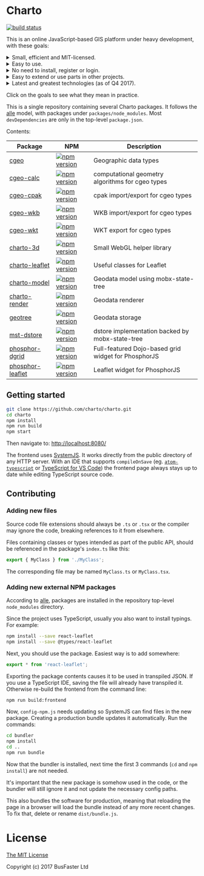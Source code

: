 Charto
======

[![build status](https://travis-ci.org/charto/charto.svg?branch=master)](http://travis-ci.org/charto/charto)

This is an online JavaScript-based GIS platform under heavy development, with these goals:

<details><summary>Small, efficient and MIT-licensed.</summary>

  - No bloat. Keep entire `dependencies` hierarchy minimal.
  - Same applies to `devDependencies`.
  - Use suitable caching, compression, data structures and algorithms.</details>
<details><summary>Easy to use.</summary>

  - Targeting users who could handle desktop GIS software.
  - Convention over configuration. Allow, but don't require changing settings.</details>
<details><summary>No need to install, register or login.</summary>

  - Back-end is optional, anything serving static files over HTTP is enough.
  - Compute everything client-side when possible.
  - Support local file import and export.</details>
<details><summary>Easy to extend or use parts in other projects.</summary>

  - Aggressively split everything into general-purpose NPM packages.
  - Simplest possible monorepo structure allows heavy overall customization for specific projects.
  - Keep all parts small and documented.
  - Tooling choice criteria:
    1. Compatibility with other goals and tooling.
    2. Size and efficiency. Is the tool actually needed?
    3. Developer ease of use.
    4. Popularity.</details>

<details><summary>Latest and greatest technologies (as of Q4 2017).</summary>

  - ES6 syntax, statically typed using TypeScript.
  - [mobx-state-tree](https://github.com/mobxjs/mobx-state-tree) and [classy-mst](https://github.com/charto/classy-mst) for easy state management without boilerplate.
  - Leaflet maps with vector tiles and WebGL rendering.
  - [PhosphorJS](https://github.com/phosphorjs/phosphor) and [phosphor-float-area](https://github.com/charto/phosphor-float-area) for easy UI customization by end users.
  - [SystemJS](https://github.com/systemjs/systemjs) and [cbuild](https://github.com/charto/cbuild) for ES6 imports and bundling without backend requirements.
  - [dgrid](http://dgrid.io/) for one tree grid widget with all the bells and whistles, because there's still no suitably licensed alternative.
  - React for easy custom UI components.</details>

Click on the goals to see what they mean in practice.

This is a single repository containing several Charto packages. It follows the [alle](https://github.com/boennemann/alle)
model, with packages under `packages/node_modules`.
Most `devDependencies` are only in the top-level `package.json`.

Contents:

| Package | NPM | Description |
----------|-----|--------------
[cgeo](packages/node_modules/cgeo) | [![npm version](https://img.shields.io/npm/v/cgeo.svg)](https://www.npmjs.com/package/cgeo) | Geographic data types
[cgeo-calc](packages/node_modules/cgeo-calc) | [![npm version](https://img.shields.io/npm/v/cgeo-calc.svg)](https://www.npmjs.com/package/cgeo-calc) | computational geometry algorithms for cgeo types
[cgeo-cpak](packages/node_modules/cgeo-cpak) | [![npm version](https://img.shields.io/npm/v/cgeo-cpak.svg)](https://www.npmjs.com/package/cgeo-cpak) | cpak import/export for cgeo types
[cgeo-wkb](packages/node_modules/cgeo-wkb) | [![npm version](https://img.shields.io/npm/v/cgeo-wkb.svg)](https://www.npmjs.com/package/cgeo-wkb) | WKB import/export for cgeo types
[cgeo-wkt](packages/node_modules/cgeo-wkt) | [![npm version](https://img.shields.io/npm/v/cgeo-wkt.svg)](https://www.npmjs.com/package/cgeo-wkt) | WKT export for cgeo types
[charto-3d](packages/node_modules/charto-3d) | [![npm version](https://img.shields.io/npm/v/charto-3d.svg)](https://www.npmjs.com/package/charto-3d) | Small WebGL helper library
[charto-leaflet](packages/node_modules/charto-leaflet) | [![npm version](https://img.shields.io/npm/v/charto-leaflet.svg)](https://www.npmjs.com/package/charto-leaflet) | Useful classes for Leaflet
[charto-model](packages/node_modules/charto-model) | [![npm version](https://img.shields.io/npm/v/charto-model.svg)](https://www.npmjs.com/package/charto-model) | Geodata model using mobx-state-tree
[charto-render](packages/node_modules/charto-render) | [![npm version](https://img.shields.io/npm/v/charto-render.svg)](https://www.npmjs.com/package/charto-render) | Geodata renderer
[geotree](packages/node_modules/geotree) | [![npm version](https://img.shields.io/npm/v/geotree.svg)](https://www.npmjs.com/package/geotree) | Geodata storage
[mst-dstore](packages/node_modules/mst-dstore) | [![npm version](https://img.shields.io/npm/v/mst-dstore.svg)](https://www.npmjs.com/package/mst-dstore) | dstore implementation backed by mobx-state-tree
[phosphor-dgrid](packages/node_modules/phosphor-dgrid) | [![npm version](https://img.shields.io/npm/v/phosphor-dgrid.svg)](https://www.npmjs.com/package/phosphor-dgrid) | Full-featured Dojo-based grid widget for PhosphorJS
[phosphor-leaflet](packages/node_modules/phosphor-leaflet) | [![npm version](https://img.shields.io/npm/v/phosphor-leaflet.svg)](https://www.npmjs.com/package/phosphor-leaflet) | Leaflet widget for PhosphorJS

Getting started
---------------

```bash
git clone https://github.com/charto/charto.git
cd charto
npm install
npm run build
npm start
```

Then navigate to: [http://localhost:8080/](http://localhost:8080/)

The frontend uses [SystemJS](https://github.com/systemjs/systemjs).
It works directly from the public directory of any HTTP server.
With an IDE that supports `compileOnSave`
(eg. [`atom-typescript`](https://atom.io/packages/atom-typescript) or
[TypeScript for VS Code](https://github.com/mrcrowl/vscode/releases/tag/13.10.8))
the frontend page always stays up to date while editing TypeScript source code.

Contributing
------------

### Adding new files

Source code file extensions should always be `.ts` or `.tsx` or the compiler
may ignore the code, breaking references to it from elsewhere.

Files containing classes or types intended as part of the public API, should
be referenced in the package's `index.ts` like this:

```TypeScript
export { MyClass } from './MyClass';
```

The corresponding file may be named `MyClass.ts` or `MyClass.tsx`.

### Adding new external NPM packages

According to [alle](https://github.com/boennemann/alle#define-dependencies-globally),
packages are installed in the repository top-level `node_modules` directory.

Since the project uses TypeScript, usually you also want to install typings. For example:

```bash
npm install --save react-leaflet
npm install --save @types/react-leaflet
```

Next, you should use the package. Easiest way is to add somewhere:

```TypeScript
export * from 'react-leaflet';
```

Exporting the package contents causes it to be used in transpiled JSON.
If you use a TypeScript IDE, saving the file will already have transpiled it.
Otherwise re-build the frontend from the command line:

```bash
npm run build:frontend
```

Now, `config-npm.js` needs updating so SystemJS can find files in the new
package. Creating a production bundle updates it automatically. Run the commands:

```bash
cd bundler
npm install
cd ..
npm run bundle
```

Now that the bundler is installed, next time the first 3 commands
(`cd` and `npm install`) are not needed.

It's important that the new package is somehow used in the code, or the bundler
will still ignore it and not update the necessary config paths.

This also bundles the software for production, meaning that reloading the page
in a browser will load the bundle instead of any more recent changes.
To fix that, delete or rename `dist/bundle.js`.

License
=======

[The MIT License](https://raw.githubusercontent.com/charto/charto/master/LICENSE)

Copyright (c) 2017 BusFaster Ltd
